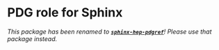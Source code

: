 # PDG role for Sphinx

_This package has been renamed to **[`sphinx-hep-pdgref`](https://pypi.org/project/sphinx-hep-pdgref)**! Please use that package instead._
